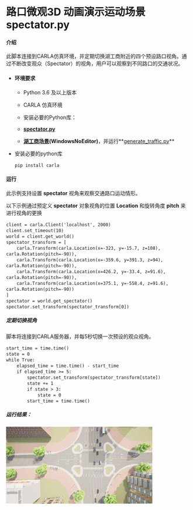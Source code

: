 # 路口微观3D 动画演示运动场景spectator.py

#### **介绍**

此脚本连接到CARLA仿真环境，并定期切换湖工商附近的四个预设路口视角。通过不断改变观众（Spectator）的视角，用户可以观察到不同路口的交通状况。

- #### **环境要求**

  - Python 3.6 及以上版本

  - CARLA 仿真环境

  - 安装必要的Python库：


  - **[spectator.py](https://github.com/OpenHUTB/carla_doc/blob/master/course/spectator/spectator.py)**

  - [**湖工商场景**](https://pan.baidu.com/s/15T1hGoWJ70tVmsTX7-zcSw?pwd=hutb )**(WindowsNoEditor)**，并运行**[generate_traffic.py](https://github.com/OpenHUTB/carla_doc/blob/master/examples/generate_traffic.py)**


- 安装必要的python库

  ```
  pip install carla
  ```

#### **运行**

此示例支持设置  **spectator**  视角来观察交通路口运动情形。

以下示例通过预定义 **spectator** 对象视角的位置 **Location** 和旋转角度 **pitch** 来进行视角的更换

```
client = carla.Client('localhost', 2000)
client.set_timeout(10)
world = client.get_world()
spectator_transform = [
    carla.Transform(carla.Location(x=-323, y=-15.7, z=108), carla.Rotation(pitch=-90)),
    carla.Transform(carla.Location(x=-359.6, y=391.3, z=94), carla.Rotation(pitch=-90)),
    carla.Transform(carla.Location(x=426.2, y=-33.4, z=91.6), carla.Rotation(pitch=-90)),
    carla.Transform(carla.Location(x=375.1, y=-558.4, z=91.6), carla.Rotation(pitch=-90))
]
spectator = world.get_spectator()
spectator.set_transform(spectator_transform[0])
```

##### 定期切换视角

脚本将连接到CARLA服务器，并每5秒切换一次预设的观众视角。

```
start_time = time.time()
state = 0
while True:
    elapsed_time = time.time() - start_time
    if elapsed_time >= 5:
        spectator.set_transform(spectator_transform[state])
        state += 1
        if state > 3:
            state = 0
        start_time = time.time()
```

##### 运行结果：

![](../img/traffic_course_img/1.gif)











